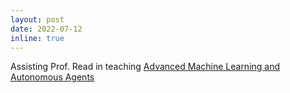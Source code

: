 ```yaml
---
layout: post
date: 2022-07-12 
inline: true
---
```


Assisting Prof. Read in teaching <a href="https://synapses.polytechnique.fr/catalogue/2020-2021/ue/637/INF581-advanced-topics-in-artificial-intelligence"> Advanced Machine Learning and Autonomous Agents </a>